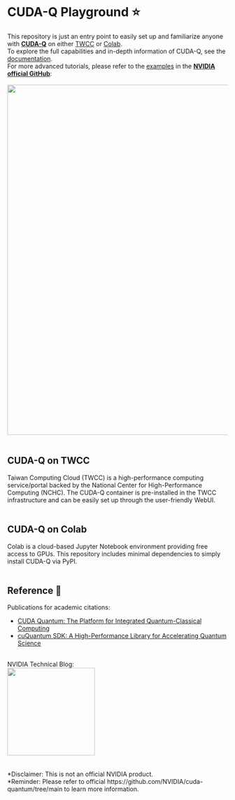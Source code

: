 # CUDA-Q Playground ⭐


This repository is just an entry point to easily set up and familiarize anyone with [**CUDA-Q**](https://developer.nvidia.com/cuda-q) on either [TWCC](https://github.com/Squirtle007/CUDA-Q/blob/main/README.md#cuda-q-on-twcc) or [Colab](https://github.com/Squirtle007/CUDA-Q/blob/main/README.md#cuda-q-on-colab).
<br>
To explore the full capabilities and in-depth information of CUDA-Q, see the [documentation](https://nvidia.github.io/cuda-quantum/latest/index.html).
<br>
For more advanced tutorials, please refer to the [examples](https://github.com/NVIDIA/cuda-quantum/tree/main/docs/sphinx/examples/python) in the [**NVIDIA official GitHub**](https://github.com/NVIDIA/cuda-quantum/):
<br>
<br>
<img src="https://github.com/Squirtle007/CUDA-Q/assets/66664309/9c2a0adb-da36-4628-b122-26ba07cf49cb" width="800">
<br>
<br>
## CUDA-Q on TWCC
Taiwan Computing Cloud (TWCC) is a high-performance computing service/portal backed by the National Center for High-Performance Computing (NCHC). The CUDA-Q container is pre-installed in the TWCC infrastructure and can be easily set up through the user-friendly WebUI.
<br>
<br>
## CUDA-Q on Colab
Colab is a cloud-based Jupyter Notebook environment providing free access to GPUs. This repository includes minimal dependencies to simply install CUDA-Q via PyPI.
<br>
<br>
## Reference 🔗
Publications for academic citations:
- [CUDA Quantum: The Platform for Integrated Quantum-Classical Computing](https://ieeexplore.ieee.org/abstract/document/10247886)
- [cuQuantum SDK: A High-Performance Library for Accelerating Quantum Science](https://ieeexplore.ieee.org/document/10313722)
<br>
NVIDIA Technical Blog:
<br>
<img src="https://github.com/Squirtle007/CUDA-Q/assets/66664309/698a55f6-0c90-4800-bd96-71f65627d53a" width="200">
<br>
<br>
<br>
*Disclaimer: This is not an official NVIDIA product.
<br>
*Reminder: Please refer to official https://github.com/NVIDIA/cuda-quantum/tree/main to learn more information.
